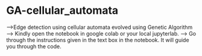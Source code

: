 # GA-cellular_automata
-->Edge detection using cellular automata evolved using Genetic Algorithm 
--> Kindly open the notebook in google colab or your local jupyterlab.
--> Go through the instructions given in the text box in the notebook. It will guide you through the code.
